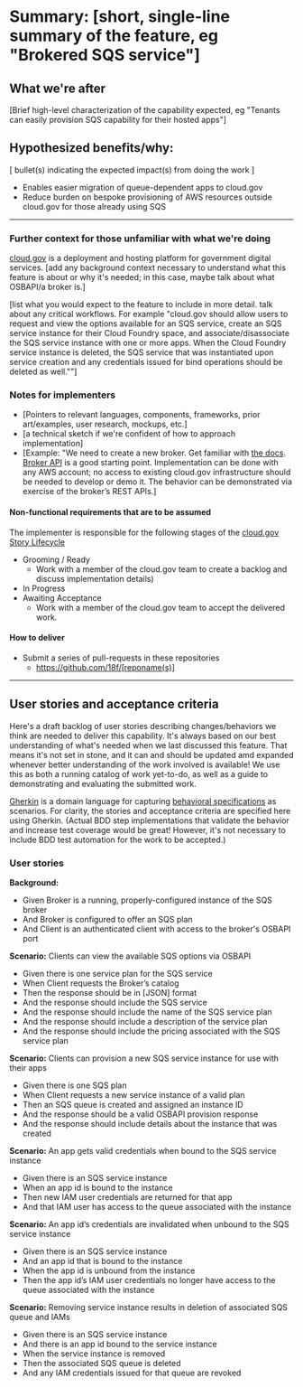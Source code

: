 # Summary: [short, single-line summary of the feature, eg "Brokered SQS service"]

## What we're after
[Brief high-level characterization of the capability expected, eg "Tenants can easily provision SQS capability for their hosted apps"]

## Hypothesized benefits/why:
[ bullet(s) indicating the expected impact(s) from doing the work ]
- Enables easier migration of queue-dependent apps to cloud.gov
- Reduce burden on bespoke provisioning of AWS resources outside cloud.gov for those already using SQS

---
 
### Further context for those unfamiliar with what we're doing

[cloud.gov](https://cloud.gov) is a deployment and hosting platform for government digital services. [add any background context necessary to understand what this feature is about or why it's needed; in this case, maybe talk about what OSBAPI/a broker is.]

[list what you would expect to the feature to include in more detail. talk about any critical workflows. For example "cloud.gov should allow users to request and view the options available for an SQS service, create an SQS service instance for their Cloud Foundry space, and associate/disassociate the SQS service instance with one or more apps. When the Cloud Foundry service instance is deleted, the SQS service that was instantiated upon service creation and any credentials issued for bind operations should be deleted as well.""]

### Notes for implementers

- [Pointers to relevant languages, components, frameworks, prior art/examples, user research, mockups, etc.]
- [a technical sketch if we're confident of how to approach implementation]
- [Example: "We need to create a new broker. Get familiar with [the docs](https://docs.cloudfoundry.org/services/overview.html). [Broker API](https://github.com/pivotal-cf/brokerapi) is a good starting point. Implementation can be done with any AWS account; no access to existing cloud.gov infrastructure should be needed to develop or demo it. The behavior can be demonstrated via exercise of the broker’s REST APIs.]

#### Non-functional requirements that are to be assumed
The implementer is responsible for the following stages of the [cloud.gov Story Lifecycle](https://github.com/18F/cg-product/blob/master/StoryLifecycle.md)
  - Grooming / Ready
      - Work with a member of the cloud.gov team to create a backlog and discuss implementation details)
  - In Progress
  - Awaiting Acceptance
      - Work with a member of the cloud.gov team to accept the delivered work.

#### How to deliver
- Submit a series of pull-requests in these repositories
  - https://github.com/18f/[reponame(s)]

---

## User stories and acceptance criteria

Here's a draft backlog of user stories describing changes/behaviors we think are needed to deliver this capability. It's always based on our best understanding of what's needed when we last discussed this feature. That means it's not set in stone, and it can and should be updated amd expanded whenever better understanding of the work involved is available! We use this as both a running catalog of work yet-to-do, as well as a guide to demonstrating and evaluating the submitted work. 

[Gherkin](https://en.wikipedia.org/wiki/Cucumber_(software)#Gherkin_language) is a domain language for capturing [behavioral specifications](https://en.wikipedia.org/wiki/Behavior-driven_development#Behavioral_specifications) as scenarios. For clarity, the stories and acceptance criteria are specified here using Gherkin. (Actual BDD step implementations that validate the behavior and increase test coverage would be great! However, it's not necessary to include BDD test automation for the work to be accepted.)

### User stories
**Background:**

- Given Broker is a running, properly-configured instance of the SQS broker
- And Broker is configured to offer an SQS plan
- And Client is an authenticated client with access to the broker's OSBAPI port

**Scenario:** Clients can view the available SQS options via OSBAPI

- Given there is one service plan for the SQS service
- When Client requests the Broker’s catalog
- Then the response should be in [JSON] format
- And the response should include the SQS service
- And the response should include the name of the SQS service plan
- And the response should include a description of the service plan
- And the response should include the pricing associated with the SQS service plan

**Scenario:** Clients can provision a new SQS service instance for use with their apps

- Given there is one SQS plan
- When Client requests a new service instance of a valid plan
- Then an SQS queue is created and assigned an instance ID
- And the response should be a valid OSBAPI provision response
- And the response should include details about the instance that was created

**Scenario:** An app gets valid credentials when bound to the SQS service instance

- Given there is an SQS service instance
- When an app id is bound to the instance
- Then new IAM user credentials are returned for that app
- And that IAM user has access to the queue associated with the instance

**Scenario:** An app id’s credentials are invalidated when unbound to the SQS service instance

- Given there is an SQS service instance
- And an app id that is bound to the instance
- When the app id is unbound from the instance
- Then the app id’s IAM user credentials no longer have access to the queue associated with the instance

**Scenario:** Removing service instance results in deletion of associated SQS queue and IAMs

- Given there is an SQS service instance
- And there is an app id bound to the service instance
- When the service instance is removed
- Then the associated SQS queue is deleted
- And any IAM credentials issued for that queue are revoked

